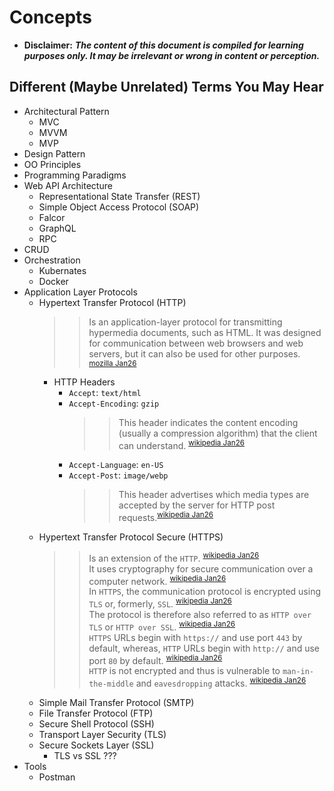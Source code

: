 # Concepts
- **Disclaimer:** ***The content of this document is compiled for learning purposes only. It may be irrelevant or wrong in content or perception.***
## Different (Maybe Unrelated) Terms You May Hear
- Architectural Pattern
    - MVC
    - MVVM
    - MVP
- Design Pattern
- OO Principles
- Programming Paradigms
- Web API Architecture
    - Representational State Transfer (REST)
    - Simple Object Access Protocol (SOAP)
    - Falcor
    - GraphQL
    - RPC
- CRUD
- Orchestration
    - Kubernates
    - Docker
- Application Layer Protocols
    - Hypertext Transfer Protocol (HTTP)
        >> Is an application-layer protocol for transmitting hypermedia documents, such as HTML. It was designed for communication between web browsers and web servers, but it can also be used for other purposes. <sup>[mozilla Jan26](https://developer.mozilla.org/en-US/docs/Web/HTTP)</sup>
        - HTTP Headers
            - `Accept`: `text/html`
            - `Accept-Encoding`: `gzip`
                >> This header indicates the content encoding (usually a compression algorithm) that the client can understand. <sup>[wikipedia Jan26](https://developer.mozilla.org/en-US/docs/Web/HTTP/Headers/Accept-Encoding)</sup>   
            - `Accept-Language`: `en-US`
            - `Accept-Post`: `image/webp`
                >> This header advertises which media types are accepted by the server for HTTP post requests.<sup>[wikipedia Jan26](https://developer.mozilla.org/en-US/docs/Web/HTTP/Headers/Accept-Post)</sup>   
    - Hypertext Transfer Protocol Secure (HTTPS) 
        >> Is an extension of the `HTTP`. <sup>[wikipedia Jan26](https://en.wikipedia.org/wiki/HTTPS)</sup>   
        >> It uses cryptography for secure communication over a computer network. <sup>[wikipedia Jan26](https://en.wikipedia.org/wiki/HTTPS)</sup>   
        >> In `HTTPS`, the communication protocol is encrypted using `TLS` or, formerly, `SSL`. <sup>[wikipedia Jan26](https://en.wikipedia.org/wiki/HTTPS)</sup>   
        >> The protocol is therefore also referred to as `HTTP over TLS` or `HTTP over SSL`. <sup>[wikipedia Jan26](https://en.wikipedia.org/wiki/HTTPS)</sup>   
        >> `HTTPS` URLs begin with `https://` and use port `443` by default, whereas, `HTTP` URLs begin with `http://` and use port `80` by default. <sup>[wikipedia Jan26](https://en.wikipedia.org/wiki/HTTPS)</sup>   
        >> `HTTP` is not encrypted and thus is vulnerable to `man-in-the-middle` and `eavesdropping` attacks. <sup>[wikipedia Jan26](https://en.wikipedia.org/wiki/HTTPS)</sup>    
    - Simple Mail Transfer Protocol (SMTP)
    - File Transfer Protocol (FTP)
    - Secure Shell Protocol (SSH)
    - Transport Layer Security (TLS)
    - Secure Sockets Layer (SSL)
        - TLS vs SSL ???
- Tools
    - Postman